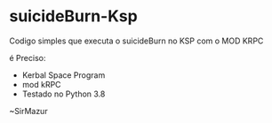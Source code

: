 # suicideBurn-Ksp
Codigo simples que executa o suicideBurn no KSP com o MOD KRPC

é Preciso:

- Kerbal Space Program
- mod kRPC 
- Testado no Python 3.8 

~SirMazur
